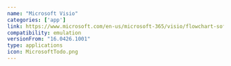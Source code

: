 ```yaml
---
name: "Microsoft Visio"
categories: ['app']
link: https://www.microsoft.com/en-us/microsoft-365/visio/flowchart-software
compatibility: emulation
versionFrom: "16.0426.1001"
type: applications
icon: MicrosoftTodo.png
---
```


